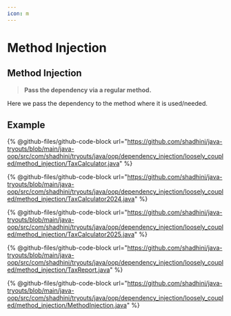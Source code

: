 ```yaml
---
icon: m
---
```


# Method Injection

## Method Injection

> **Pass the dependency via a regular method.**

Here we pass the dependency to the method where it is used/needed.

## Example

{% @github-files/github-code-block url="https://github.com/shadhini/java-tryouts/blob/main/java-oop/src/com/shadhini/tryouts/java/oop/dependency_injection/loosely_coupled/method_injection/TaxCalculator.java" %}

{% @github-files/github-code-block url="https://github.com/shadhini/java-tryouts/blob/main/java-oop/src/com/shadhini/tryouts/java/oop/dependency_injection/loosely_coupled/method_injection/TaxCalculator2024.java" %}

{% @github-files/github-code-block url="https://github.com/shadhini/java-tryouts/blob/main/java-oop/src/com/shadhini/tryouts/java/oop/dependency_injection/loosely_coupled/method_injection/TaxCalculator2025.java" %}

{% @github-files/github-code-block url="https://github.com/shadhini/java-tryouts/blob/main/java-oop/src/com/shadhini/tryouts/java/oop/dependency_injection/loosely_coupled/method_injection/TaxReport.java" %}

{% @github-files/github-code-block url="https://github.com/shadhini/java-tryouts/blob/main/java-oop/src/com/shadhini/tryouts/java/oop/dependency_injection/loosely_coupled/method_injection/MethodInjection.java" %}







